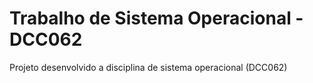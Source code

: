#  Trabalho de Sistema Operacional - DCC062

Projeto desenvolvido a disciplina de sistema operacional (DCC062)